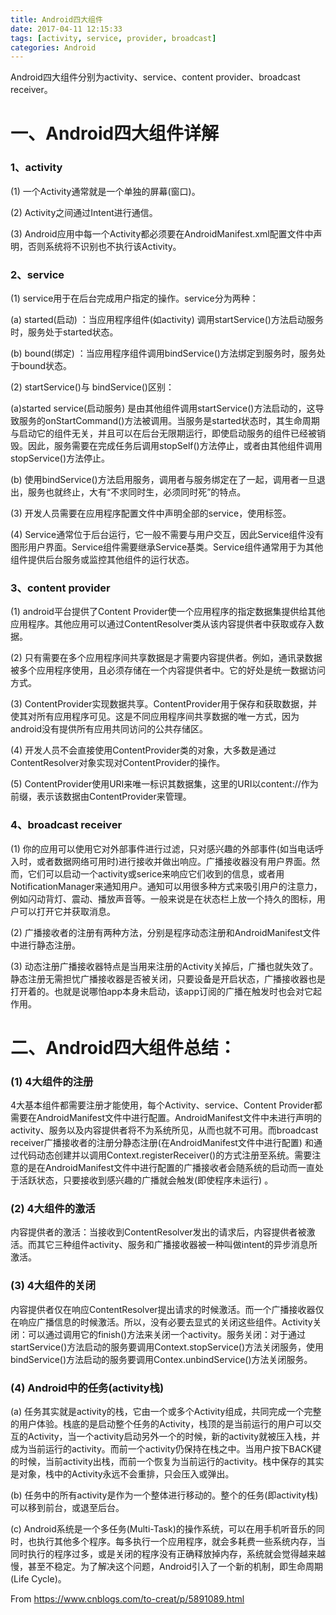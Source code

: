 ```yaml
---
title: Android四大组件
date: 2017-04-11 12:15:33
tags: [activity, service, provider, broadcast]
categories: Android
---
```



Android四大组件分别为activity、service、content provider、broadcast receiver。

# 一、Android四大组件详解

### 1、activity

(1) 一个Activity通常就是一个单独的屏幕(窗口)。

(2) Activity之间通过Intent进行通信。

(3) Android应用中每一个Activity都必须要在AndroidManifest.xml配置文件中声明，否则系统将不识别也不执行该Activity。

### 2、service

(1) service用于在后台完成用户指定的操作。service分为两种：

  (a) started(启动) ：当应用程序组件(如activity) 调用startService()方法启动服务时，服务处于started状态。

  (b) bound(绑定) ：当应用程序组件调用bindService()方法绑定到服务时，服务处于bound状态。

(2) startService()与 bindService()区别：

  (a)started service(启动服务) 是由其他组件调用startService()方法启动的，这导致服务的onStartCommand()方法被调用。当服务是started状态时，其生命周期与启动它的组件无关，并且可以在后台无限期运行，即使启动服务的组件已经被销毁。因此，服务需要在完成任务后调用stopSelf()方法停止，或者由其他组件调用stopService()方法停止。

  (b) 使用bindService()方法启用服务，调用者与服务绑定在了一起，调用者一旦退出，服务也就终止，大有“不求同时生，必须同时死”的特点。

(3) 开发人员需要在应用程序配置文件中声明全部的service，使用<service></service>标签。

(4) Service通常位于后台运行，它一般不需要与用户交互，因此Service组件没有图形用户界面。Service组件需要继承Service基类。Service组件通常用于为其他组件提供后台服务或监控其他组件的运行状态。

### 3、content provider

(1) android平台提供了Content Provider使一个应用程序的指定数据集提供给其他应用程序。其他应用可以通过ContentResolver类从该内容提供者中获取或存入数据。

(2) 只有需要在多个应用程序间共享数据是才需要内容提供者。例如，通讯录数据被多个应用程序使用，且必须存储在一个内容提供者中。它的好处是统一数据访问方式。

(3) ContentProvider实现数据共享。ContentProvider用于保存和获取数据，并使其对所有应用程序可见。这是不同应用程序间共享数据的唯一方式，因为android没有提供所有应用共同访问的公共存储区。

(4) 开发人员不会直接使用ContentProvider类的对象，大多数是通过ContentResolver对象实现对ContentProvider的操作。

(5) ContentProvider使用URI来唯一标识其数据集，这里的URI以content://作为前缀，表示该数据由ContentProvider来管理。

### 4、broadcast receiver

(1) 你的应用可以使用它对外部事件进行过滤，只对感兴趣的外部事件(如当电话呼入时，或者数据网络可用时)进行接收并做出响应。广播接收器没有用户界面。然而，它们可以启动一个activity或serice来响应它们收到的信息，或者用NotificationManager来通知用户。通知可以用很多种方式来吸引用户的注意力，例如闪动背灯、震动、播放声音等。一般来说是在状态栏上放一个持久的图标，用户可以打开它并获取消息。

(2) 广播接收者的注册有两种方法，分别是程序动态注册和AndroidManifest文件中进行静态注册。

(3) 动态注册广播接收器特点是当用来注册的Activity关掉后，广播也就失效了。静态注册无需担忧广播接收器是否被关闭，只要设备是开启状态，广播接收器也是打开着的。也就是说哪怕app本身未启动，该app订阅的广播在触发时也会对它起作用。

#  二、Android四大组件总结：

### (1) 4大组件的注册

4大基本组件都需要注册才能使用，每个Activity、service、Content Provider都需要在AndroidManifest文件中进行配置。AndroidManifest文件中未进行声明的activity、服务以及内容提供者将不为系统所见，从而也就不可用。而broadcast receiver广播接收者的注册分静态注册(在AndroidManifest文件中进行配置) 和通过代码动态创建并以调用Context.registerReceiver()的方式注册至系统。需要注意的是在AndroidManifest文件中进行配置的广播接收者会随系统的启动而一直处于活跃状态，只要接收到感兴趣的广播就会触发(即使程序未运行) 。

### (2) 4大组件的激活

内容提供者的激活：当接收到ContentResolver发出的请求后，内容提供者被激活。而其它三种组件activity、服务和广播接收器被一种叫做intent的异步消息所激活。

### (3) 4大组件的关闭

内容提供者仅在响应ContentResolver提出请求的时候激活。而一个广播接收器仅在响应广播信息的时候激活。所以，没有必要去显式的关闭这些组件。Activity关闭：可以通过调用它的finish()方法来关闭一个activity。服务关闭：对于通过startService()方法启动的服务要调用Context.stopService()方法关闭服务，使用bindService()方法启动的服务要调用Contex.unbindService()方法关闭服务。

### (4) Android中的任务(activity栈)

(a) 任务其实就是activity的栈，它由一个或多个Activity组成，共同完成一个完整的用户体验。栈底的是启动整个任务的Activity，栈顶的是当前运行的用户可以交互的Activity，当一个activity启动另外一个的时候，新的activity就被压入栈，并成为当前运行的activity。而前一个activity仍保持在栈之中。当用户按下BACK键的时候，当前activity出栈，而前一个恢复为当前运行的activity。栈中保存的其实是对象，栈中的Activity永远不会重排，只会压入或弹出。

(b) 任务中的所有activity是作为一个整体进行移动的。整个的任务(即activity栈) 可以移到前台，或退至后台。

(c) Android系统是一个多任务(Multi-Task)的操作系统，可以在用手机听音乐的同时，也执行其他多个程序。每多执行一个应用程序，就会多耗费一些系统内存，当同时执行的程序过多，或是关闭的程序没有正确释放掉内存，系统就会觉得越来越慢，甚至不稳定。为了解决这个问题，Android引入了一个新的机制，即生命周期(Life Cycle)。


From https://www.cnblogs.com/to-creat/p/5891089.html